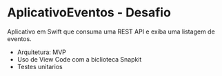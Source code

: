 # AplicativoEventos - Desafio
Aplicativo em Swift que consuma uma REST API e exiba uma listagem de eventos. 

- Arquitetura: MVP
- Uso de View Code com a biclioteca Snapkit
- Testes unitarios

